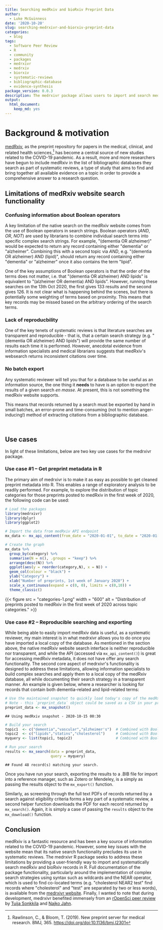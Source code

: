 ```yaml
---
title: Searching medRxiv and bioRxiv Preprint Data
author:
  - Luke McGuinness
date: '2020-10-20'
slug: searching-medrxivr-and-biorxiv-preprint-data
categories:
  - blog
tags:
  - Software Peer Review
  - R
  - community
  - packages
  - medrxivr
  - medrxiv
  - biorxiv
  - systematic-reviews
  - bibliographic-database
  - evidence-synthesis
package_version: 0.0.3
description: The medrxivr package allows users to import and search medRxiv and bioRxiv preprint metadata.
output:
  html_document:
    keep_md: yes
---
```




# Background & motivation

[medRxiv](https://www.medrxiv.org/), as the preprint repository for papers in the medical, clinical, and related health sciences,[^1] has become a central source of new studies related to the COVID-19 pandemic. As a result, more and more researchers have begun to include medRxiv in the list of bibliographic databases they search as part of systematic reviews, a type of study that aims to find and bring together all available evidence on a topic in order to provide a comprehensive answer to a research question.


## Limitations of medRxiv website search functionality

### Confusing information about Boolean operators

A key limitation of the native search on the medRxiv website comes from the use of Boolean operators in search strings. Boolean operators (*AND*, *OR*, *NOT*) are used by librarians to combine individual search terms into specific complex search strings. For example, "(dementia OR alzheimer)" would be expected to return any record containing either "dementia" or "alzheimer". Combining this with a second topic via *AND*, e.g. "(dementia OR alzheimer) AND (lipid)", should return any record containing either "dementia" or "alzheimer" once it also contains the term "lipid".

One of the key assumptions of Boolean operators is that the order of the terms does not matter, i.e. that "(dementia OR alzheimer) AND lipids" is equivalent to "(alzheimer OR dementia) AND lipids". However, running these searches on the 13th Oct 2020, the first gives 133 results and the second gives 126. It is not clear what is happening behind the scenes, but there is potentially some weighting of terms based on proximity. This means that key records may be missed based on the arbitrary ordering of the search terms.

### Lack of reproducbility

One of the key tenets of systematic reviews is that literature searches are transparent and reproducible - that is, that a certain search strategy (e.g. "(dementia OR alzheimer) AND lipids") will provide the same number of results each time it is performed. However, anecdotal evidence from information specialists and medical librarians suggests that medRxiv's websearch returns inconsistent citations over time.

### No batch export

Any systematic reviewer will tell you that for a database to be useful as an information source, the one thing it **needs** to have is an option to export the results of a given search _en masse_. At present, this is not something the medRxiv website supports.

This means that records returned by a search must be exported by hand in small batches, an error-prone and time-consuming (not to mention anger-inducing!) method of extracting citations from a bibliographic database.

<br>

## Use cases

In light of these limitations, below are two key use cases for the medrxivr package.

### Use case #1 – Get preprint metadata in R

The primary aim of medrxivr is to make it as easy as possible to get cleaned preprint metadata into R. This enables a range of exploratory analysis to be readily performed. For example, to explore the distribution of topic categories for those preprints posted to medRxiv in the first week of 2020, the following code can be used:


```r
# Load the packages
library(medrxivr)
library(dplyr)
library(ggplot2)

# Import the data from medRxiv API endpoint
mx_data <- mx_api_content(from_date = "2020-01-01", to_date = "2020-01-07")

# Create the graph 
mx_data %>%
  group_by(category) %>%
  summarise(N = n(), .groups = "keep") %>%
  arrange(desc(N)) %>%
  ggplot(aes(y = reorder(category,N), x = N)) +
  geom_col(colour = "black") + 
  ylab("Category") +
  xlab("Number of preprints, 1st week of January 2020") +
  scale_x_continuous(expand = c(0, 0), limits = c(0,10)) +
  theme_classic() 
```

<!--html_preserve-->
{{< figure src = "categories-1.png" width = "600" alt = "Distribution of preprints posted to medRxiv in the first week of 2020 across topic categories." >}}
<!--/html_preserve-->

### Use case #2 – Reproducible searching and exporting

While being able to easily import medRxiv data is useful, as a systematic reviewer, my main interest is in what medrxivr allows you to do once you have imported a local copy of the database. As mentioned in the section above, the native medRxiv website search interface is neither reproducible nor transparent, and while the API (accessed via `mx_api_content()`) is great for accessing medRxiv metadata, it does not have offer any search functionality. The second core aspect of medrxivr's functionality is designed to address these limitations, allowing information specialists to build complex searches and apply them to a local copy of the medRxiv database, all while documenting their search strategy in a transparent manner. An example is given below, where a researcher is looking for records that contain both dementia-related and lipid-related terms:


```r
# Use the maintained snapshot to quickly load today's copy of the medRxiv database
# Note - this `preprint_data` object could be saved as a CSV in your project repository to aid reproducibility
preprint_data <- mx_snapshot()
```

```
## Using medRxiv snapshot - 2020-10-15 00:30
```

```r
# Build your search
topic1  <- c("dementia","vascular","alzheimer's")  # Combined with Boolean OR
topic2  <- c("lipids","statins","cholesterol")     # Combined with Boolean OR
myquery <- list(topic1, topic2)                    # Combined with Boolean AND

# Run your search
results <- mx_search(data = preprint_data,
                     query = myquery)
```

```
## Found 48 record(s) matching your search.
```

Once you have run your search, exporting the results to a .BIB file for import into a reference manager, such as Zotero or Mendeley, is a simply as passing the results object to the `mx_export()` function.

Similarly, as screening through the full text PDFs of records returned by a search against eligibility criteria forms a key part of a systematic review, a second helper function downloads the PDF for each record returned by `mx_search()`. Again, it is simply a case of passing the `results` object to the `mx_download()` function.

## Conclusion

medRxiv is a fantastic resource and has been a key source of information related to the COVID-19 pandemic. However, some key issues with the website mean that its native search functionality precludes its use in systematic reviews. The medrxivr R package seeks to address these limitations by providing a user-friendly way to import and systematically search medRxiv and bioRxiv records in R.  Full documentation of the package functionality, particularly around the implementation of complex search strategies using syntax such as wildcards and the NEAR operator, which is used to find co-located terms (e.g. "cholesterol NEAR2 test" find records where "cholesterol" and "test" are separated by two or less words), is available from the [medrxivr website](https://docs.ropensci.org/medrxivr/). Finally, I wanted to note that during development, medrxivr benefited immensely from an [rOpenSci peer review](https://github.com/ropensci/software-review/issues/380) by [Tuija Sonkkila](https://github.com/tts) and [Najko Jahn](https://github.com/njahn82).



[^1]: Rawlinson, C., & Bloom, T. (2019). New preprint server for medical research. BMJ, 365. <https://doi.org/doi:10.1136/bmj.l2301>
